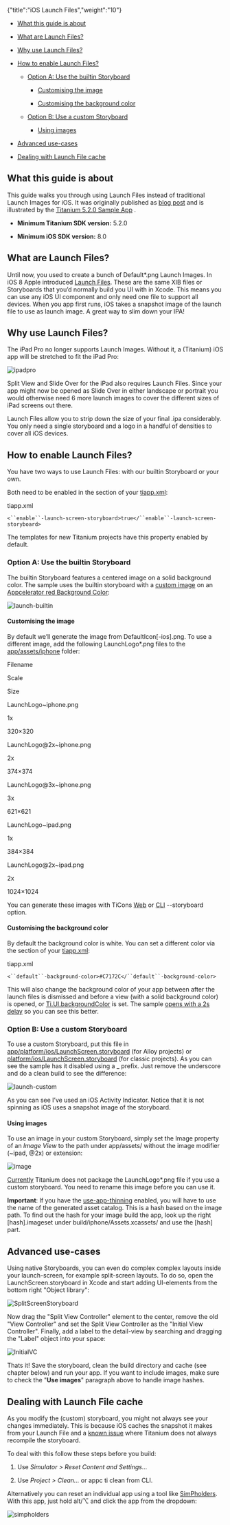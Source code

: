 {"title":"iOS Launch Files","weight":"10"} 

*   [What this guide is about](#Whatthisguideisabout)
    
*   [What are Launch Files?](#WhatareLaunchFiles?)
    
*   [Why use Launch Files?](#WhyuseLaunchFiles?)
    
*   [How to enable Launch Files?](#HowtoenableLaunchFiles?)
    
    *   [Option A: Use the builtin Storyboard](#OptionA:UsethebuiltinStoryboard)
        
        *   [Customising the image](#Customisingtheimage)
            
        *   [Customising the background color](#Customisingthebackgroundcolor)
            
    *   [Option B: Use a custom Storyboard](#OptionB:UseacustomStoryboard)
        
        *   [Using images](#Usingimages)
            
*   [Advanced use-cases](#Advanceduse-cases)
    
*   [Dealing with Launch File cache](#DealingwithLaunchFilecache)
    

## What this guide is about

This guide walks you through using Launch Files instead of traditional Launch Images for iOS. It was originally published as [blog post](http://www.appcelerator.com/blog/2016/02/titanium-5-2-0-launch-files-ipad-pro-slide-over-and-split-view/) and is illustrated by the [Titanium 5.2.0 Sample App](https://github.com/appcelerator-developer-relations/appc-sample-ti520) .

*   **Minimum Titanium SDK version:** 5.2.0
    
*   **Minimum iOS SDK version:** 8.0
    

## What are Launch Files?

Until now, you used to create a bunch of Default\*.png Launch Images. In iOS 8 Apple introduced [Launch Files](https://developer.apple.com/library/ios/documentation/UserExperience/Conceptual/MobileHIG/LaunchImages.html). These are the same XIB files or Storyboards that you’d normally build you UI with in Xcode. This means you can use any iOS UI component and only need one file to support all devices. When you app first runs, iOS takes a snapshot image of the launch file to use as launch image. A great way to slim down your IPA!

## Why use Launch Files?

The iPad Pro no longer supports Launch Images. Without it, a (Titanium) iOS app will be stretched to fit the iPad Pro:

![ipadpro](/Images/appc/download/attachments/46245490/ipadpro.png)

Split View and Slide Over for the iPad also requires Launch Files. Since your app might now be opened as Slide Over in either landscape or portrait you would otherwise need 6 more launch images to cover the different sizes of iPad screens out there.

Launch Files allow you to strip down the size of your final .ipa considerably. You only need a single storyboard and a logo in a handful of densities to cover all iOS devices.

## How to enable Launch Files?

You have two ways to use Launch Files: with our builtin Storyboard or your own.

Both need to be enabled in the <ios> section of your [tiapp.xml](https://github.com/appcelerator-developer-relations/appc-sample-ti520/blob/master/tiapp.xml#L28):

tiapp.xml

`<``enable``-launch-screen-storyboard>true</``enable``-launch-screen-storyboard>`

The templates for new Titanium projects have this property enabled by default.

### Option A: Use the builtin Storyboard

The builtin Storyboard features a centered image on a solid background color. The sample uses the builtin storyboard with a [custom image](https://github.com/appcelerator-developer-relations/appc-sample-ti520/tree/master/app/assets/iphone) on an [Appcelerator red Background Color](https://github.com/appcelerator-developer-relations/appc-sample-ti520/blob/master/tiapp.xml#L31):

![launch-builtin](/Images/appc/download/attachments/46245490/launch-builtin.png)

#### Customising the image

By default we’ll generate the image from DefaultIcon\[-ios\].png. To use a different image, add the following LaunchLogo\*.png files to the [app/assets/iphone](https://github.com/appcelerator-developer-relations/appc-sample-ti520/tree/master/app/assets/iphone) folder:

Filename

Scale

Size

LaunchLogo~iphone.png

1x

320×320

LaunchLogo@2x~iphone.png

2x

374×374

LaunchLogo@3x~iphone.png

3x

621×621

LaunchLogo~ipad.png

1x

384×384

LaunchLogo@2x~ipad.png

2x

1024×1024

You can generate these images with TiCons [Web](http://ticons.fokkezb.nl/) or [CLI](https://www.npmjs.com/package/ticons) \--storyboard option.

#### Customising the background color

By default the background color is white. You can set a different color via the <ios> section of your [tiapp.xml](https://github.com/appcelerator-developer-relations/appc-sample-ti520/blob/master/tiapp.xml#L31):

tiapp.xml

`<``default``-background-color>#C7172C</``default``-background-color>`

This will also change the background color of your app between after the launch files is dismissed and before a view (with a solid background color) is opened, or [Ti.UI.backgroundColor](#!/api/Titanium.UI-property-backgroundColor) is set. The sample [opens with a 2s delay](https://github.com/appcelerator-developer-relations/appc-sample-ti520/blob/master/app/controllers/index.js#L23-L30) so you can see this better.

### Option B: Use a custom Storyboard

To use a custom Storyboard, put this file in [app/platform/ios/LaunchScreen.storyboard](https://github.com/appcelerator/titanium_mobile/blob/master/iphone/iphone/LaunchScreen.storyboard) (for Alloy projects) or [platform/ios/LaunchScreen.storyboard](https://github.com/appcelerator/titanium_mobile/blob/master/iphone/iphone/LaunchScreen.storyboard) (for classic projects). As you can see the sample has it disabled using a \_ prefix. Just remove the underscore and do a clean build to see the difference:

![launch-custom](/Images/appc/download/attachments/46245490/launch-custom.png)

As you can see I’ve used an iOS Activity Indicator. Notice that it is not spinning as iOS uses a snapshot image of the storyboard.

#### Using images

To use an image in your custom Storyboard, simply set the Image property of an _Image View_ to the path under app/assets/ without the image modifier (~ipad, @2x) or extension:

![image](/Images/appc/download/attachments/46245490/image.png)

[Currently](https://jira.appcelerator.org/browse/TIMOB-20429) Titanium does not package the LaunchLogo\*.png file if you use a custom storyboard. You need to rename this image before you can use it.

**Important**: If you have the [use-app-thinning](/docs/appc/Titanium_SDK/Titanium_SDK_Guide/Appendices/tiapp.xml_and_timodule.xml_Reference/#use-app-thinning) enabled, you will have to use the name of the generated asset catalog. This is a hash based on the image path. To find out the hash for your image build the app, look up the right \[hash\].imageset under build/iphone/Assets.xcassets/ and use the \[hash\] part.

## Advanced use-cases

Using native Storyboards, you can even do complex complex layouts inside your launch-screen, for example split-screen layouts. To do so, open the LaunchScreen.storyboard in Xcode and start adding UI-elements from the bottom right "Object library":

![SplitScreenStoryboard](/Images/appc/download/attachments/46245490/SplitScreenStoryboard.png)

Now drag the "Split View Controller" element to the center, remove the old "View Controller" and set the Split View Controller as the "Initial View Controller". Finally, add a label to the detail-view by searching and dragging the "Label" object into your space:

![InitialVC](/Images/appc/download/attachments/46245490/InitialVC.png)

Thats it! Save the storyboard, clean the build directory and cache (see chapter below) and run your app. If you want to include images, make sure to check the "**Use images**" paragraph above to handle image hashes.

## Dealing with Launch File cache

As you modify the (custom) storyboard, you might not always see your changes immediately. This is because iOS caches the snapshot it makes from your Launch File and a [known issue](https://jira.appcelerator.org/browse/TIMOB-20430) where Titanium does not always recompile the storyboard.

To deal with this follow these steps before you build:

1.  Use _Simulator > Reset Content and Settings…_
    
2.  Use _Project > Clean…_ or appc ti clean from CLI.
    

Alternatively you can reset an individual app using a tool like [SimPholders](https://simpholders.com/). With this app, just hold alt/⌥ and click the app from the dropdown:

![simpholders](/Images/appc/download/attachments/46245490/simpholders.png)